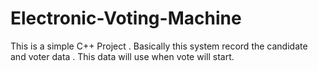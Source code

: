# Electronic-Voting-Machine
This is a simple C++ Project . Basically this system record the candidate and voter data . This data will use when vote will start.
